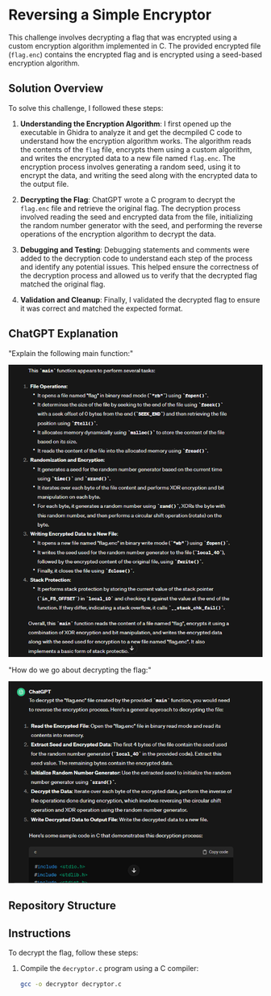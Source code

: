 # Reversing a Simple Encryptor

This challenge involves decrypting a flag that was encrypted using a custom encryption algorithm implemented in C. The provided encrypted file (`flag.enc`) contains the encrypted flag and is encrypted using a seed-based encryption algorithm.

## Solution Overview

To solve this challenge, I followed these steps:

1. **Understanding the Encryption Algorithm**: I first opened up the executable in Ghidra to analyze it and get the decmpiled C code to understand how the encryption algorithm works. The algorithm reads the contents of the `flag` file, encrypts them using a custom algorithm, and writes the encrypted data to a new file named `flag.enc`. The encryption process involves generating a random seed, using it to encrypt the data, and writing the seed along with the encrypted data to the output file.

2. **Decrypting the Flag**: ChatGPT wrote a C program to decrypt the `flag.enc` file and retrieve the original flag. The decryption process involved reading the seed and encrypted data from the file, initializing the random number generator with the seed, and performing the reverse operations of the encryption algorithm to decrypt the data.

3. **Debugging and Testing**: Debugging statements and comments were added to the decryption code to understand each step of the process and identify any potential issues. This helped ensure the correctness of the decryption process and allowed us to verify that the decrypted flag matched the original flag.

4. **Validation and Cleanup**: Finally, I validated the decrypted flag to ensure it was correct and matched the expected format.

## ChatGPT Explanation
"Explain the following main function:"

<img src= gpt_main_explained.PNG> 

"How do we go about decrypting the flag:"

<img src= gpt_reverse_code.PNG>

## Repository Structure

## Instructions

To decrypt the flag, follow these steps:

1. Compile the `decryptor.c` program using a C compiler:
   ```bash
   gcc -o decryptor decryptor.c
